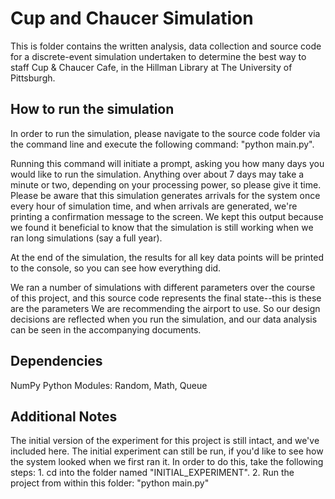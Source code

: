 # Cup and Chaucer Simulation
This is folder contains the written analysis, data collection and source code
for a discrete-event simulation undertaken to determine the best way to staff
Cup & Chaucer Cafe, in the Hillman Library at The University of Pittsburgh.

## How to run the simulation
In order to run the simulation, please navigate to the source code folder via
the command line and execute the following command:  "python main.py".

Running this command will initiate a prompt, asking you how many days you would
like to run the simulation. Anything over about 7 days may take a minute or two,
depending on your processing power, so please give it time. Please be aware that
this simulation generates arrivals for the system once every hour of simulation time,
and when arrivals are generated, we're printing a confirmation message to the screen.
We kept this output because we found it beneficial to know that the simulation is still 
working when we ran long simulations (say a full year).

At the end of the simulation, the results for all key data points will be printed to the
console, so you can see how everything did.

We ran a number of simulations with different parameters over the course of this project,
and this source code represents the final state--this is these are the parameters
We are recommending the airport to use. So our design decisions are reflected when
you run the simulation, and our data analysis can be seen in the accompanying documents.


## Dependencies
NumPy
Python Modules: Random, Math, Queue

## Additional Notes
The initial version of the experiment for this project is still intact, and we've included here. 
The initial experiment can still be run, if you'd like to see how the system looked when we first ran it. 
In order to do this, take the following steps: 
    1.  cd into the folder named "INITIAL_EXPERIMENT".
    2.  Run the project from within this folder:  "python main.py" 

